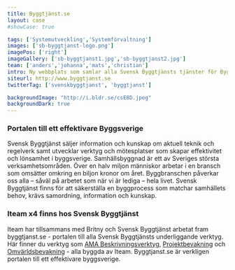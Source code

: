 ```yaml
---
title: Byggtjänst.se
layout: case
#showCase: true

tags: ['Systemutveckling','Systemförvaltning']
images: ['sb-byggtjanst-logo.png']
imagePos: ['right']
imageGallery: ['sb-byggtjanst1.jpg','sb-byggtjanst2.jpg']
team: ['anders','johanna','mats','christian']
intro: Ny webbplats som samlar alla Svensk Byggtjänsts tjänster för Byggsverige.
siteurl: http://www.byggtjanst.se
twitterTag: ['svenskbyggtjanst', 'byggtjanst']

backgroundImage: "http://i.bldr.se/csE8D.jpeg"
backgroundDark: true
---
```


### Portalen till ett effektivare Byggsverige
Svensk Byggtjänst säljer information och kunskap om aktuell teknik och regelverk samt utvecklar verktyg och mötesplatser som skapar effektivitet och lönsamhet i byggsverige. Samhällsbyggnad är ett av Sveriges största verksamhetsområden. Över en halv miljon människor arbetar i en bransch som omsätter omkring en biljon kronor om året. Byggbranschen påverkar oss alla – såväl på arbetet som när vi är lediga – hela livet. Svensk Byggtjänst finns för att säkerställa en byggprocess som matchar samhällets behov, krävs samordning, information och kunskap.

### Iteam x4 finns hos Svensk Byggtjänst
Iteam har tillsammans med Britny och Svensk Byggtjänst arbetat fram byggtjanst.se - portalen till alla Svensk Byggtjänsts underliggande verktyg. Här finner du verktyg som [AMA Beskrivningsverktyg](amabv), [Projektbevakning](projektbevakning) och [Omvärldsbevakning](omvarldsbevakning) - alla byggda av Iteam. Byggtjanst.se är verkligen portalen till ett effektivare byggsverige.